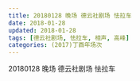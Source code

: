 ```yaml
---
title: 20180128 晚场 德云社剧场 怯拉车
date: 2018-01-28
updated: 2018-01-28
tags: [德云社剧场, 怯拉车, 相声, 高峰] 
categories: (2017)丁酉年场次 
---
```

20180128 晚场 德云社剧场 怯拉车
